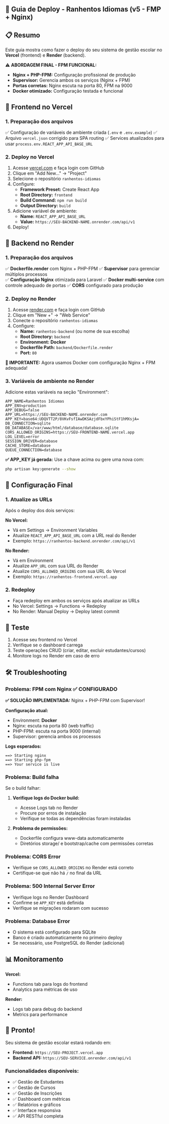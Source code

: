 ## 🚀 Guia de Deploy - Ranhentos Idiomas (v5 - FMP + Nginx)

## 📋 Resumo
Este guia mostra como fazer o deploy do seu sistema de gestão escolar no **Vercel** (frontend) e **Render** (backend).

⚠️ **ABORDAGEM FINAL - FPM FUNCIONAL:**
- **Nginx + PHP-FPM:** Configuração profissional de produção
- **Supervisor:** Gerencia ambos os serviços (Nginx + FPM)
- **Portas corretas:** Nginx escuta na porta 80, FPM na 9000
- **Docker otimizado:** Configuração testada e funcional

## 🎯 Frontend no Vercel

### 1. Preparação dos arquivos
✅ Configuração de variáveis de ambiente criada (`.env` e `.env.example`)
✅ Arquivo `vercel.json` corrigido para SPA routing
✅ Services atualizados para usar `process.env.REACT_APP_API_BASE_URL`

### 2. Deploy no Vercel
1. Acesse [vercel.com](https://vercel.com) e faça login com GitHub
2. Clique em "Add New..." → "Project"
3. Selecione o repositório `ranhentos-idiomas`
4. Configure:
   - **Framework Preset:** Create React App
   - **Root Directory:** `frontend`
   - **Build Command:** `npm run build`
   - **Output Directory:** `build`
5. Adicione variável de ambiente:
   - **Name:** `REACT_APP_API_BASE_URL`
   - **Value:** `https://SEU-BACKEND-NAME.onrender.com/api/v1`
6. Deploy!

## 🎯 Backend no Render

### 1. Preparação dos arquivos
✅ **Dockerfile.render** com Nginx + PHP-FPM
✅ **Supervisor** para gerenciar múltiplos processos  
✅ **Configuração Nginx** otimizada para Laravel
✅ **Docker multi-service** com controle adequado de portas
✅ **CORS** configurado para produção

### 2. Deploy no Render
1. Acesse [render.com](https://render.com) e faça login com GitHub
2. Clique em "New +" → "Web Service"
3. Conecte o repositório `ranhentos-idiomas`
4. Configure:
   - **Name:** `ranhentos-backend` (ou nome de sua escolha)
   - **Root Directory:** `backend`
   - **Environment:** **Docker**
   - **Dockerfile Path:** `backend/Dockerfile.render`
   - **Port:** `80`

**🚨 IMPORTANTE:** Agora usamos Docker com configuração Nginx + FPM adequada!

### 3. Variáveis de ambiente no Render
Adicione estas variáveis na seção "Environment":

```env
APP_NAME=Ranhentos Idiomas
APP_ENV=production
APP_DEBUG=false
APP_URL=https://SEU-BACKEND-NAME.onrender.com
APP_KEY=base64:UDQVTT2P/8VKvFsfIAwDKSAzjdFbxYPhiStF1hMXsjA=
DB_CONNECTION=sqlite
DB_DATABASE=/var/www/html/database/database.sqlite
CORS_ALLOWED_ORIGINS=https://SEU-FRONTEND-NAME.vercel.app
LOG_LEVEL=error
SESSION_DRIVER=database
CACHE_STORE=database
QUEUE_CONNECTION=database
```

**✅ APP_KEY já gerada:** Use a chave acima ou gere uma nova com:
```bash
php artisan key:generate --show
```

## 🔄 Configuração Final

### 1. Atualize as URLs
Após o deploy dos dois serviços:

**No Vercel:**
- Vá em Settings → Environment Variables
- Atualize `REACT_APP_API_BASE_URL` com a URL real do Render
- Exemplo: `https://ranhentos-backend.onrender.com/api/v1`

**No Render:**
- Vá em Environment
- Atualize `APP_URL` com sua URL do Render
- Atualize `CORS_ALLOWED_ORIGINS` com sua URL do Vercel
- Exemplo: `https://ranhentos-frontend.vercel.app`

### 2. Redeploy
- Faça redeploy em ambos os serviços após atualizar as URLs
- No Vercel: Settings → Functions → Redeploy
- No Render: Manual Deploy → Deploy latest commit

## 🧪 Teste

1. Acesse seu frontend no Vercel
2. Verifique se o dashboard carrega
3. Teste operações CRUD (criar, editar, excluir estudantes/cursos)
4. Monitore logs no Render em caso de erro

## 🛠️ Troubleshooting

### Problema: FPM com Nginx ✅ CONFIGURADO
**✅ SOLUÇÃO IMPLEMENTADA:** Nginx + PHP-FPM com Supervisor!

**Configuração atual:**
- Environment: **Docker** 
- Nginx: escuta na porta 80 (web traffic)
- PHP-FPM: escuta na porta 9000 (internal)
- Supervisor: gerencia ambos os processos

**Logs esperados:**
```
==> Starting nginx
==> Starting php-fpm
==> Your service is live
```

### Problema: Build falha
Se o build falhar:
1. **Verifique logs do Docker build:**
   - Acesse Logs tab no Render
   - Procure por erros de instalação
   - Verifique se todas as dependências foram instaladas

2. **Problema de permissões:**
   - Dockerfile configura www-data automaticamente
   - Diretórios storage/ e bootstrap/cache com permissões corretas

### Problema: CORS Error
- Verifique se `CORS_ALLOWED_ORIGINS` no Render está correto
- Certifique-se que não há `/` no final da URL

### Problema: 500 Internal Server Error
- Verifique logs no Render Dashboard
- Confirme se `APP_KEY` está definida
- Verifique se migrações rodaram com sucesso

### Problema: Database Error
- O sistema está configurado para SQLite
- Banco é criado automaticamente no primeiro deploy
- Se necessário, use PostgreSQL do Render (adicional)

## 📊 Monitoramento

**Vercel:**
- Functions tab para logs do frontend
- Analytics para métricas de uso

**Render:**
- Logs tab para debug do backend
- Metrics para performance

## 🎉 Pronto!

Seu sistema de gestão escolar estará rodando em:
- **Frontend:** `https://SEU-PROJECT.vercel.app`
- **Backend API:** `https://SEU-SERVICE.onrender.com/api/v1`

### Funcionalidades disponíveis:
- ✅ Gestão de Estudantes
- ✅ Gestão de Cursos  
- ✅ Gestão de Inscrições
- ✅ Dashboard com métricas
- ✅ Relatórios e gráficos
- ✅ Interface responsiva
- ✅ API RESTful completa
